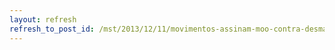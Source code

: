 ```yaml
---
layout: refresh
refresh_to_post_id: /mst/2013/12/11/movimentos-assinam-moo-contra-desmanche-da-legislao-de-agrotxicos
---
```

